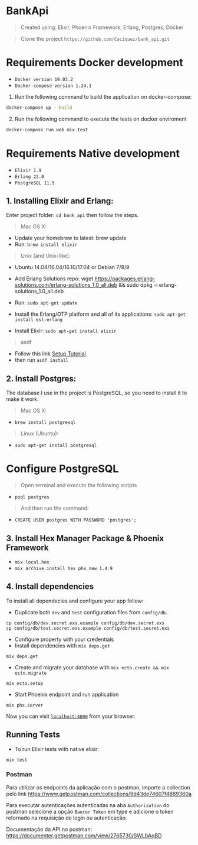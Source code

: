 # BankApi

> Created using: Elixir, Phoenix Framework, Erlang, Postgres, Docker

> Clone the project
  `https://github.com/Caciquez/bank_api.git`

# Requirements Docker development

- `Docker version 19.03.2`
- `Docker-compose version 1.24.1`

1. Run the following command to build the application on docker-compose:

```bash
docker-compose up --build
```

2. Run the following command to execute the tests on docker enviroment

```bash
docker-compose run web mix test
```

# Requirements Native development

- `Elixir 1.9`
- `Erlang 22.0`
- `PostgreSQL 11.5`

## 1. Installing Elixir and Erlang:

  Enter project folder: ``cd bank_api`` then follow the steps.

> Mac OS X:

  * Update your homebrew to latest: brew update
  * Run: ``brew install elixir``

> Unix (and Unix-like):

  * Ubuntu 14.04/16.04/16.10/17.04 or Debian 7/8/9

  * Add Erlang Solutions repo: wget https://packages.erlang-solutions.com/erlang-solutions_1.0_all.deb && sudo dpkg -i erlang-solutions_1.0_all.deb
  * Run: ``sudo apt-get update``
  * Install the Erlang/OTP platform and all of its applications: ``sudo apt-get install esl-erlang``
  * Install Elixir: ``sudo apt-get install elixir``

> asdf
  * Follow this link [Setup Tutorial](https://github.com/asdf-vm/asdf#setup).
  * then run 
  ``
  asdf install
  ``

## 2. Install Postgres:

The database I use in the project is PostgreSQL, so you need to install it to make it work.

> Mac OS X:

* ``brew install postgresql``

> Linux (Ubuntu):

* ``sudo apt-get install postgresql``

# Configure PostgreSQL

> Open terminal and execute the following scripts

* ``psql postgres``

> And then run the command:

* ``CREATE USER postgres WITH PASSWORD 'postgres';``


## 3. Install Hex Manager Package & Phoenix Framework

  * ``mix local.hex``
  * ``mix archive.install hex phx_new 1.4.9``

## 4. Install dependencies


To install all dependecies and configure your app follow:

  * Duplicate both `dev` and `test` configuration files from `config/db`.

  ```
  cp config/db/dev.secret.exs.example config/db/dev.secret.exs
  cp config/db/test.secret.exs.example config/db/test.secret.exs
  ```

  * Configure property with your credentials
  * Install dependencies with `mix deps.get`

  ```
  mix deps.get
  ```

  * Create and migrate your database with `mix ecto.create && mix ecto.migrate`

  ```
  mix ecto.setup
  ```

  * Start Phoenix endpoint and run application

  ```
  mix phx.server
  ```

Now you can visit [`localhost:4000`](http://localhost:4000) from your browser.

## Running Tests

  * To run Elixir tests with native elixir:

  ```
  mix test
  ```

### Postman

Para utilizar os endpoints da aplicação com o postman, importe a collection pelo link https://www.getpostman.com/collections/9d43de74607f4889360a

Para executar autenticações autenticadas na aba `Authorization` do postman selecione a opção `Baerer Token` em type e adicione o token retornado na requisição de login ou autenticação.

Documentação da API no postman: https://documenter.getpostman.com/view/2765730/SWLbAqBD